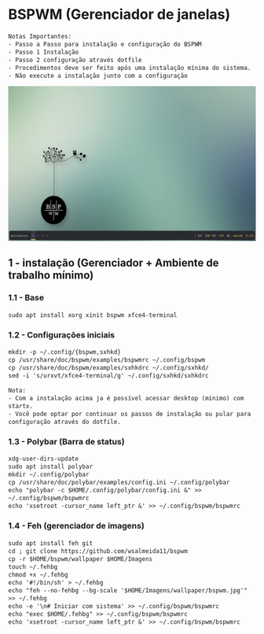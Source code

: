 # BSPWM (Gerenciador de janelas)
```
Notas Importantes:
- Passo a Passo para instalação e configuração do BSPWM
- Passo 1 Instalação 
- Passo 2 configuração através dotfile
- Procedimentos deve ser feito após uma instalação mínima do sistema.
- Não execute a instalação junto com a configuração
```
<img src = "screenshots/captura_1.png">

## 1 - instalação (Gerenciador + Ambiente de trabalho mínimo)

### 1.1 - Base
```
sudo apt install xorg xinit bspwm xfce4-terminal
```
### 1.2 - Configurações iniciais
```
mkdir -p ~/.config/{bspwm,sxhkd}
cp /usr/share/doc/bspwm/examples/bspwmrc ~/.config/bspwm
cp /usr/share/doc/bspwm/examples/sxhkdrc ~/.config/sxhkd/
sed -i 's/urxvt/xfce4-terminal/g' ~/.config/sxhkd/sxhkdrc
```
```
Nota:
- Com a instalação acima ja é possível acessar desktop (mínimo) com startx.
- Você pode optar por continuar os passos de instalação ou pular para configuração através do dotfile.                                        
```
### 1.3 - Polybar (Barra de status)
```
xdg-user-dirs-update
sudo apt install polybar
mkdir ~/.config/polybar
cp /usr/share/doc/polybar/examples/config.ini ~/.config/polybar
echo "polybar -c $HOME/.config/polybar/config.ini &" >> ~/.config/bspwm/bspwmrc
echo 'xsetroot -cursor_name left_ptr &' >> ~/.config/bspwm/bspwmrc
```

### 1.4 - Feh (gerenciador de imagens)
```
sudo apt install feh git
cd ; git clone https://github.com/wsalmeida11/bspwm
cp -r $HOME/bspwm/wallpaper $HOME/Imagens
touch ~/.fehbg
chmod +x ~/.fehbg
echo '#!/bin/sh' > ~/.fehbg
echo "feh --no-fehbg --bg-scale '$HOME/Imagens/wallpaper/bspwm.jpg'" >> ~/.fehbg
echo -e '\n# Iniciar com sistema' >> ~/.config/bspwm/bspwmrc
echo "exec $HOME/.fehbg" >> ~/.config/bspwm/bspwmrc
echo 'xsetroot -cursor_name left_ptr &' >> ~/.config/bspwm/bspwmrc
```




